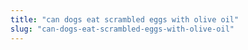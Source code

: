 ```yaml
---
title: "can dogs eat scrambled eggs with olive oil"
slug: "can-dogs-eat-scrambled-eggs-with-olive-oil"
---
```


